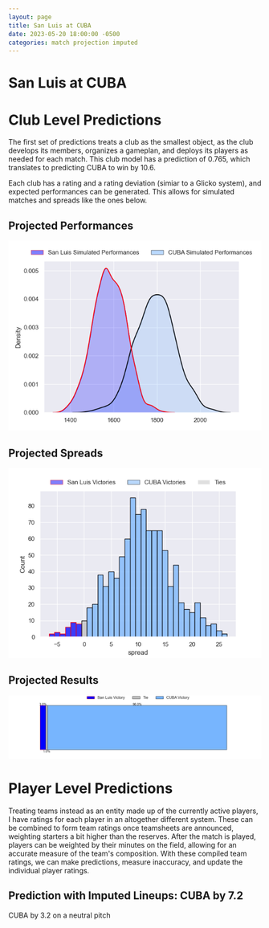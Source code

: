 ```yaml
---  
layout: page  
title: San Luis at CUBA  
date: 2023-05-20 18:00:00 -0500  
categories: match projection imputed  
---
```

# San Luis at CUBA

# Club Level Predictions


The first set of predictions treats a club as the smallest object, as the club develops its members, organizes a gameplan, and deploys its players as needed for each match. This club model has a prediction of 0.765, which translates to predicting CUBA to win by 10.6.

Each club has a rating and a rating deviation (simiar to a Glicko system), and expected performances can be generated. This allows for simulated matches and spreads like the ones below.
## Projected Performances


![Projected Performances](plots/performances_2023-05-20-CUBA-SanLuis.png)
## Projected Spreads


![Projected Spreads](plots/spreads_2023-05-20-CUBA-SanLuis.png)
## Projected Results


![Projected Results](plots/resultbar_2023-05-20-CUBA-SanLuis.png)
# Player Level Predictions


Treating teams instead as an entity made up of the currently active players, I have ratings for each player in an altogether different system. These can be combined to form team ratings once teamsheets are announced, weighting starters a bit higher than the reserves. After the match is played, players can be weighted by their minutes on the field, allowing for an accurate measure of the team's composition. With these compiled team ratings, we can make predictions, measure inaccuracy, and update the individual player ratings.
## Prediction with Imputed Lineups: CUBA by 7.2


CUBA by 3.2 on a neutral pitch

